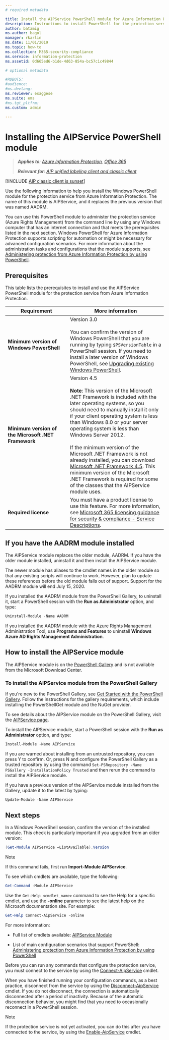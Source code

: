 ```yaml
---
# required metadata

title: Install the AIPService PowerShell module for Azure Information Protection
description: Instructions to install PowerShell for the protection service from Azure Information Protection. The name of this module is AIPService.
author: batamig
ms.author: bagol
manager: rkarlin
ms.date: 11/01/2019
ms.topic: how-to
ms.collection: M365-security-compliance
ms.service: information-protection
ms.assetid: 0d665ed6-b1de-4d63-854a-bc57c1c49844

# optional metadata

#ROBOTS:
#audience:
#ms.devlang:
ms.reviewer: esaggese
ms.suite: ems
#ms.tgt_pltfrm:
ms.custom: admin

---
```


# Installing the AIPService PowerShell module

>***Applies to**: [Azure Information Protection](/office365/servicedescriptions/microsoft-365-service-descriptions/microsoft-365-tenantlevel-services-licensing-guidance/microsoft-365-security-compliance-licensing-guidance#information-protection), [Office 365](https://query.prod.cms.rt.microsoft.com/cms/api/am/binary/RE4Dz8M)*
>
>***Relevant for**: [AIP unified labeling client and classic client](faqs.md#whats-the-difference-between-the-azure-information-protection-classic-and-unified-labeling-clients)*

[!INCLUDE [AIP classic client is sunset](includes/classic-client-sunset.md)]


Use the following information to help you install the Windows PowerShell module for the protection service from Azure Information Protection. The name of this module is AIPService, and it replaces the previous version that was named AADRM.

You can use this PowerShell module to administer the protection service (Azure Rights Management) from the command line by using any Windows computer that has an internet connection and that meets the prerequisites listed in the next section. Windows PowerShell for Azure Information Protection supports scripting for automation or might be necessary for advanced configuration scenarios. For more information about the administration tasks and configurations that the module supports, see [Administering protection from Azure Information Protection by using PowerShell](administer-powershell.md).

## Prerequisites

This table lists the prerequisites to install and use the AIPService PowerShell module for the protection service from Azure Information Protection.

|Requirement|More information|
|---------------|--------------------|
|**Minimum version of Windows PowerShell**|Version 3.0 <br><br>You can confirm the version of Windows PowerShell that you are running by typing `$PSVersionTable` in a PowerShell session. If you need to install a later version of Windows PowerShell, see [Upgrading existing Windows PowerShell](/powershell/scripting/install/microsoft-update-faq?view=powershell-7.2).|
|**Minimum version of the Microsoft .NET Framework**|Version 4.5<br /><br>**Note**: This version of the Microsoft .NET Framework is included with the later operating systems, so you should  need to manually install it only if your client operating system is less than Windows 8.0 or your server operating system is less than Windows Server 2012. <br><br>If the minimum version of the  Microsoft .NET Framework is not already installed, you can download [Microsoft .NET Framework 4.5](https://www.microsoft.com/download/details.aspx?id=30653). This minimum version of the Microsoft .NET Framework is required for some of the classes that the AIPService module uses.|
|**Required license** | You must have a product license to use this feature. For more information, see [Microsoft 365 licensing guidance for security & compliance - Service Descriptions](/office365/servicedescriptions/microsoft-365-service-descriptions/microsoft-365-tenantlevel-services-licensing-guidance/microsoft-365-security-compliance-licensing-guidance#information-protection). |

## If you have the AADRM module installed

The AIPService module replaces the older module, AADRM. If you have the older module installed, uninstall it and then install the AIPService module.

The newer module has aliases to the cmdlet names in the older module so that any existing scripts will continue to work. However, plan to update these references before the old module falls out of support. Support for the AADRM module will end July 15, 2020.

If you installed the AADRM module from the PowerShell Gallery, to uninstall it, start a PowerShell session with the **Run as Administrator** option, and type:

```PowerShell
Uninstall-Module -Name AADRM
```

If you installed the AADRM module with the Azure Rights Management Administration Tool, use **Programs and Features** to uninstall **Windows Azure AD Rights Management Administration**.

## How to install the AIPService module

The AIPService module is on the [PowerShell Gallery](https://www.powershellgallery.com/) and is not available from the Microsoft Download Center.

### To install the AIPService module from the PowerShell Gallery

If you're new to the PowerShell Gallery, see [Get Started with the PowerShell Gallery](/powershell/scripting/gallery/getting-started). Follow the instructions for the gallery requirements, which include installing the PowerShellGet module and the NuGet provider.

To see details about the AIPService module on the PowerShell Gallery, visit the [AIPService page](https://www.powershellgallery.com/packages/AIPService).

To install the AIPService module, start a PowerShell session with the **Run as Administrator** option, and type:

```PowerShell
Install-Module -Name AIPService
```

If you are warned about installing from an untrusted repository, you can press Y to confirm. Or, press N and configure the PowerShell Gallery as a trusted repository by using the command `Set-PSRepository -Name PSGallery -InstallationPolicy Trusted` and then rerun the command to install the AIPService module.  

If you have a previous version of the AIPService module installed from the Gallery, update it to the latest by typing:

```PowerShell
Update-Module -Name AIPService
```

## Next steps

In a Windows PowerShell session, confirm the version of the installed module. This check is particularly important if you upgraded from an older version:

```PowerShell
(Get-Module AIPService –ListAvailable).Version
```

> [!NOTE]
> If this command fails, first run **Import-Module AIPService**.
> 

To see which cmdlets are available, type the following:

```Powershell
Get-Command -Module AIPService
```

Use the `Get-Help <cmdlet_name>` command to see the Help for a specific cmdlet, and use the **-online** parameter to see the latest help on the Microsoft documentation site. For example:

```PowerShell
Get-Help Connect-AipService -online
```

For more information:

- Full list of cmdlets available: [AIPService Module](/powershell/module/aipservice/)

- List of main configuration scenarios that support PowerShell: [Administering protection from Azure Information Protection by using PowerShell](administer-powershell.md)

Before you can run any commands that configure the protection service, you must connect to the service by using the [Connect-AipService](/powershell/module/aipservice/connect-aipservice) cmdlet.

When you have finished running your configuration commands, as a best practice, disconnect from the service by using the [Disconnect-AipService](/powershell/module/aipservice/disconnect-aipservice) cmdlet. If you do not disconnect, the connection is automatically disconnected after a period of inactivity. Because of the automatic disconnection behavior, you might find that you need to occasionally reconnect in a PowerShell session.

> [!NOTE]
> If the protection service is not yet activated, you can do this after you have connected to the service, by using the [Enable-AipService](/powershell/module/aipservice/enable-aipservice) cmdlet.
